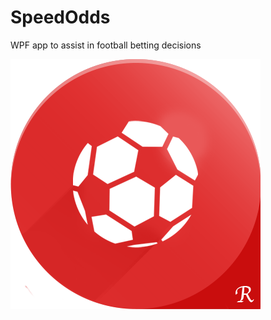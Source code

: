 # SpeedOdds
WPF app to assist in football betting decisions

![alt text](https://github.com/andrebbk/SpeedOdds/blob/master/SpeedOdds/SpeedOdds/Resources/ImageFiles/Icon/red-icon.png?raw=true)
